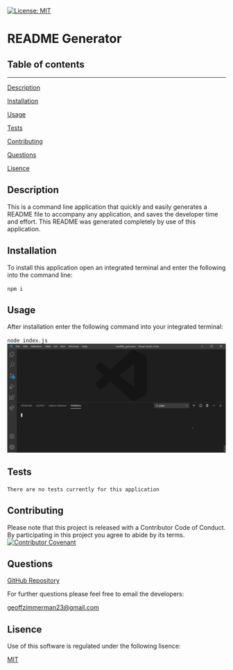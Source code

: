 [![License: MIT](https://img.shields.io/badge/License-MIT-yellow.svg)](https://opensource.org/licenses/MIT)
  # README Generator
  ## Table of contents
  ---
  [Description](#description)

  [Installation](#installation)

  [Usage](#usage)

  [Tests](#tests)

  [Contributing](#contributing)

  [Questions](#questions)

  [Lisence](#lisence)

  ## Description
  This is a command line application that quickly and easily generates a README file to accompany any application, and saves the developer time and effort. This README was generated completely by use of this application.
  ## Installation
  To install this application open an integrated terminal and enter the following into the command line:

  `npm i`
  ## Usage
  After installation enter the following command into your integrated terminal:

  `node index.js`
![Usage Video](images\usage_video.gif)
  ## Tests
  `There are no tests currently for this application`
  ## Contributing
  Please note that this project is released with a Contributor Code of Conduct. By participating in this project you agree to abide by its terms.
  [![Contributor Covenant](https://img.shields.io/badge/Contributor%20Covenant-v2.0%20adopted-ff69b4.svg)](code_of_conduct.md)
  ## Questions
  [GitHub Repository](https://github.com/geoff7709/readMe_generator)

  For further questions please feel free to email the developers:

  geoffzimmerman23@gmail.com
  ## Lisence
  Use of this software is regulated under the following lisence:

  [MIT](https://opensource.org/licenses/MIT)

  




